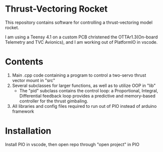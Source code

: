 # Thrust-Vectoring Rocket

This repository contains software for controlling a 
thrust-vectoring model rocket.

I am using a Teensy 4.1 on a custom PCB christened 
the OTTAr1.3(On-board Telemetry and TVC Avionics),
and I am working out of PlatformIO in vscode.

# Contents

1. Main .cpp code containing a program to control 
a two-servo thrust vector mount in "src"
2. Several subclasses for larger functions, as well 
as to utilize OOP in "lib"
    - The "pid" subclass contains the control loop: 
    a Proportional, Integral, Differential feedback
    loop provides a predictive and memory-based
    controller for the thrust gimbaling.
3. All libraries and config files required to run 
out of PIO instead of arduino framework

# Installation

Install PIO in vscode, then open repo through "open
project" in PIO
